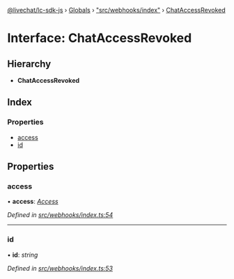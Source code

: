 [@livechat/lc-sdk-js](../README.md) › [Globals](../globals.md) › ["src/webhooks/index"](../modules/_src_webhooks_index_.md) › [ChatAccessRevoked](_src_webhooks_index_.chataccessrevoked.md)

# Interface: ChatAccessRevoked

## Hierarchy

* **ChatAccessRevoked**

## Index

### Properties

* [access](_src_webhooks_index_.chataccessrevoked.md#access)
* [id](_src_webhooks_index_.chataccessrevoked.md#id)

## Properties

###  access

• **access**: *[Access](_src_objects_index_.access.md)*

*Defined in [src/webhooks/index.ts:54](https://github.com/livechat/lc-sdk-js/blob/d0a32c0/src/webhooks/index.ts#L54)*

___

###  id

• **id**: *string*

*Defined in [src/webhooks/index.ts:53](https://github.com/livechat/lc-sdk-js/blob/d0a32c0/src/webhooks/index.ts#L53)*
